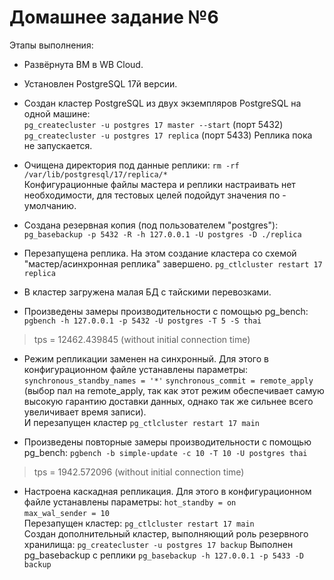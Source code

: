 # Домашнее задание №6

 Этапы выполнения:
- Развёрнута ВМ в WB Cloud.
- Установлен PostgreSQL 17й версии.
- Создан кластер PostgreSQL из двух экземпляров PostgreSQL на одной машине:  
`pg_createcluster -u postgres 17 master --start` (порт 5432)  
`pg_createcluster -u postgres 17 replica` (порт 5433)
Реплика пока не запускается.

- Очищена директория под данные реплики:
`rm -rf /var/lib/postgresql/17/replica/*`   
Конфигурационные файлы мастера и реплики настраивать нет необходимости, для тестовых целей подойдут значения по - умолчанию.  

- Создана резервная копия (под пользователем "postgres"):  
`pg_basebackup -p 5432 -R -h 127.0.0.1 -U postgres -D ./replica`  

- Перезапущена реплика. На этом создание кластера со схемой "мастер/асинхронная реплика" завершено.
`pg_ctlcluster restart 17 replica`  

- В кластер загружена малая БД с тайскими перевозками.

- Произведены замеры производительности с помощью pg_bench:
`pgbench -h 127.0.0.1 -p 5432 -U postgres -T 5 -S thai`  
> tps = 12462.439845 (without initial connection time)  


- Режим репликации заменен на синхронный. Для этого в конфигурационном файле устанавлены параметры:
`synchronous_standby_names = '*'` 
`synchronous_commit = remote_apply` 
(выбор пал на remote_apply, так как этот режим обеспечивает самую высокую гарантию доставки данных, однако так же сильнее всего увеличивает время записи).  
И перезапущен кластер `pg_ctlcluster restart 17 main`  

- Произведены повторные замеры производительности с помощью pg_bench:
`pgbench -b simple-update -c 10 -T 10 -U postgres thai`  
> tps = 1942.572096 (without initial connection time)  

- Настроена каскадная репликация. Для этого в конфигурационном файле устанавлены параметры:
`hot_standby = on`  
`max_wal_sender = 10`  
Перезапущен кластер: `pg_ctlcluster restart 17 main`   
Создан дополнительный кластер, выполняющий роль резервного хранилища:
`pg_createcluster -u postgres 17 backup`
Выполнен pg_basebackup с реплики `pg_basebackup -h 127.0.0.1 -p 5433 -D backup`  

